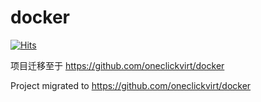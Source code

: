 # docker

[![Hits](https://hits.spiritlhl.net/docker.svg?action=hit&title=Hits&title_bg=%23555555&count_bg=%230eecf8&edge_flat=false)](https://hits.spiritlhl.net)

项目迁移至于 https://github.com/oneclickvirt/docker

Project migrated to https://github.com/oneclickvirt/docker
